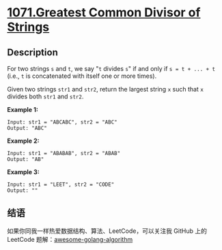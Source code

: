 # [1071.Greatest Common Divisor of Strings][title]

## Description
For two strings `s` and `t`, we say "`t` divides `s`" if and only if `s = t + ... + t` (i.e., `t` is concatenated with itself one or more times).

Given two strings `str1` and `str2`, return the largest string `x` such that `x` divides both `str1` and `str2`.

**Example 1:**

```
Input: str1 = "ABCABC", str2 = "ABC"
Output: "ABC"
```

**Example 2:**

```
Input: str1 = "ABABAB", str2 = "ABAB"
Output: "AB"
```

**Example 3:**

```
Input: str1 = "LEET", str2 = "CODE"
Output: ""
```

## 结语

如果你同我一样热爱数据结构、算法、LeetCode，可以关注我 GitHub 上的 LeetCode 题解：[awesome-golang-algorithm][me]

[title]: https://leetcode.com/problems/greatest-common-divisor-of-strings/
[me]: https://github.com/kylesliu/awesome-golang-algorithm
